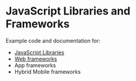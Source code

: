 # JavaScript Libraries and Frameworks

Example code and documentation for:

* [JavaScript Libraries](libraries)
* [Web frameworks](frameworks)
* App frameworks
* Hybrid Mobile frameworks
